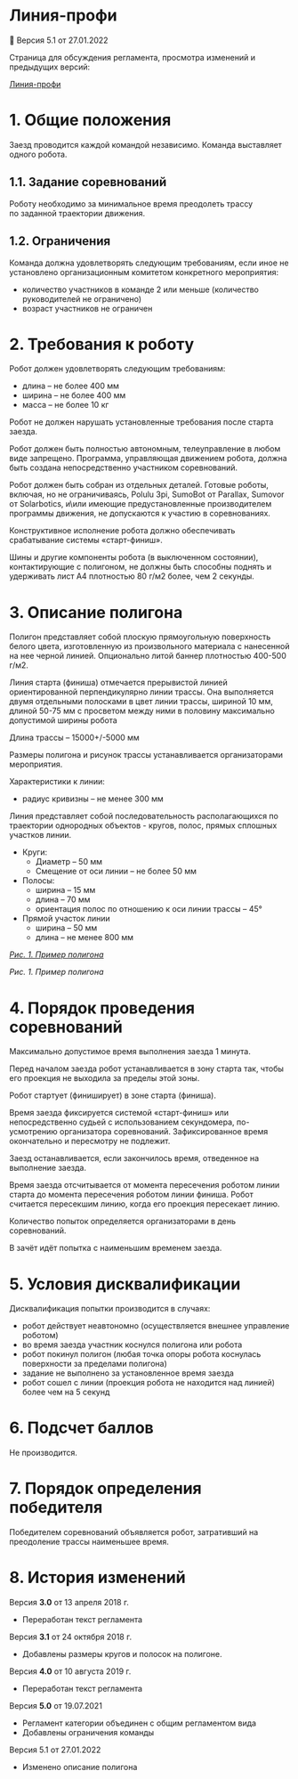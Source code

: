 # Линия-профи

<aside>
📌 Версия 5.1 от 27.01.2022

</aside>

Страница для обсуждения регламента, просмотра изменений и предыдущих версий:

[Линия-профи](../%D0%A0%D0%B5%D0%B3%D0%BB%D0%B0%D0%BC%D0%B5%D0%BD%D1%82%D1%8B%20cf894/%D0%9B%D0%B8%D0%BD%D0%B8%D1%8F-%D0%BF%D1%80%D0%BE%D1%84%20c8c10.md) 

# 1. Общие положения

Заезд проводится каждой командой независимо. Команда выставляет одного робота.

## 1.1. Задание соревнований

Роботу необходимо за минимальное время преодолеть трассу по заданной траектории движения.

## 1.2. Ограничения

Команда должна удовлетворять следующим требованиям, если иное не установлено организационным комитетом конкретного мероприятия:

- количество участников в команде 2 или меньше (количество руководителей не ограничено)
- возраст участников не ограничен

# 2. Требования к роботу

Робот должен удовлетворять следующим требованиям:

- длина – не более 400 мм
- ширина – не более 400 мм
- масса – не более 10 кг

Робот не должен нарушать установленные требования после старта заезда.

Робот должен быть полностью автономным, телеуправление в любом виде запрещено. Программа, управляющая движением робота, должна быть создана непосредственно участником соревнований.

Робот должен быть собран из отдельных деталей. Готовые роботы, включая, но не ограничиваясь, Polulu 3pi, SumoBot от Parallax, Sumovor от Solarbotics, и\или имеющие предустановленные производителем программы движения, не допускаются к участию в соревнованиях.

Конструктивное исполнение робота должно обеспечивать срабатывание системы «старт-финиш».

Шины и другие компоненты робота (в выключенном состоянии), контактирующие с полигоном, не должны быть способны поднять и удерживать лист A4 плотностью 80 г/м2 более, чем 2 секунды.

# 3. Описание полигона

Полигон представляет собой плоскую прямоугольную поверхность белого цвета, изготовленную из произвольного материала с нанесенной на нее черной линией. Опционально литой баннер плотностью 400-500 г/м2.

Линия старта (финиша) отмечается прерывистой линией ориентированной перпендикулярно линии трассы. Она выполняется двумя отдельными полосками в цвет линии трассы, шириной 10 мм, длиной 50-75 мм с просветом между ними в половину максимально допустимой ширины робота

Длина трассы – 15000+/-5000 мм

Размеры полигона и рисунок трассы устанавливается организаторами мероприятия.

Характеристики к линии:

- радиус кривизны – не менее 300 мм

Линия представляет собой последовательность располагающихся по траектории однородных объектов - кругов, полос, прямых сплошных участков линии.

- Круги:
    - Диаметр – 50 мм
    - Смещение от оси линии – не более 50 мм
- Полосы:
    - ширина – 15 мм
    - длина – 70 мм
    - ориентация полос по отношению к оси линии трассы – 45°
- Прямой участок линии
    - ширина – 50 мм
    - длина – не менее 800 мм

[*Рис. 1. Пример полигона*](https://lh4.googleusercontent.com/4jucNCNoRMPXlGkgMUWox3LkYF1VYsN9rCKu2hbZGhDwCLKmxYj4qZk51srRE7si8-20jvoD4nSzaDx1gygwLQr42P7M1sXmoKSxT8mPcKesn85PSOnPr4kP5gavVbVg0HOkyw2h)

*Рис. 1. Пример полигона*

# 4. Порядок проведения соревнований

Максимально допустимое время выполнения заезда 1 минута.

Перед началом заезда робот устанавливается в зону старта так, чтобы его проекция не выходила за пределы этой зоны.

Робот стартует (финиширует) в зоне старта (финиша).

Время заезда фиксируется системой «старт-финиш» или непосредственно судьей с использованием секундомера, по-усмотрению организатора соревнований. Зафиксированное время окончательно и пересмотру не подлежит.

Заезд останавливается, если закончилось время, отведенное на выполнение заезда.

Время заезда отсчитывается от момента пересечения роботом линии старта до момента пересечения роботом линии финиша. Робот считается пересекшим линию, когда его проекция пересекает линию.

Количество попыток определяется организаторами в день соревнований.

В зачёт идёт попытка с наименьшим временем заезда.

# 5. Условия дисквалификации

Дисквалификация попытки производится в случаях:

- робот действует неавтономно (осуществляется внешнее управление роботом)
- во время заезда участник коснулся полигона или робота
- робот покинул полигон (любая точка опоры робота коснулась поверхности за пределами полигона)
- задание не выполнено за установленное время заезда
- робот сошел с линии (проекция робота не находится над линией) более чем на 5 секунд

# 6. Подсчет баллов

Не производится.

# 7. Порядок определения победителя

Победителем соревнований объявляется робот, затративший на преодоление трассы наименьшее время.

# 8. История изменений

Версия **3.0** от 13 апреля 2018 г.

- Переработан текст регламента

Версия **3.1** от 24 октября 2018 г.

- Добавлены размеры кругов и полосок на полигоне.

Версия **4.0** от 10 августа 2019 г.

- Переработан текст регламента

Версия **5.0** от 19.07.2021

- Регламент категории объединен с общим регламентом вида
- Добавлены ограничения команды

Версия 5.1 от 27.01.2022

- Изменено описание полигона